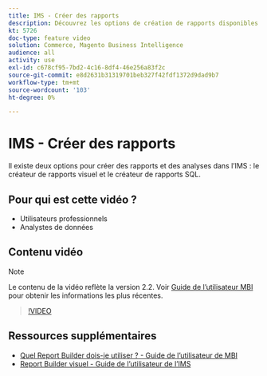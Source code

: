 ```yaml
---
title: IMS - Créer des rapports
description: Découvrez les options de création de rapports disponibles dans l’IMS.
kt: 5726
doc-type: feature video
solution: Commerce, Magento Business Intelligence
audience: all
activity: use
exl-id: c678cf95-7bd2-4c16-8df4-46e256a83f2c
source-git-commit: e8d2631b31319701beb327f42fdf1372d9dad9b7
workflow-type: tm+mt
source-wordcount: '103'
ht-degree: 0%

---
```


# IMS - Créer des rapports

Il existe deux options pour créer des rapports et des analyses dans l’IMS : le créateur de rapports visuel et le créateur de rapports SQL.

## Pour qui est cette vidéo ?

- Utilisateurs professionnels
- Analystes de données

## Contenu vidéo

>[!NOTE]
>
>Le contenu de la vidéo reflète la version 2.2. Voir [Guide de l’utilisateur MBI](https://experienceleague.adobe.com/docs/commerce-business-intelligence/mbi/guide-overview.html) pour obtenir les informations les plus récentes.

>[!VIDEO](https://video.tv.adobe.com/v/35981?quality=12&learn=on)

## Ressources supplémentaires

- [Quel Report Builder dois-je utiliser ? - Guide de l’utilisateur de MBI](https://experienceleague.adobe.com/docs/commerce-business-intelligence/mbi/build/reports/report-builder-options.html)
- [Report Builder visuel - Guide de l’utilisateur de l’IMS](https://experienceleague.adobe.com/docs/commerce-business-intelligence/mbi/build/reports/ess-rpt-build-visual.html)
